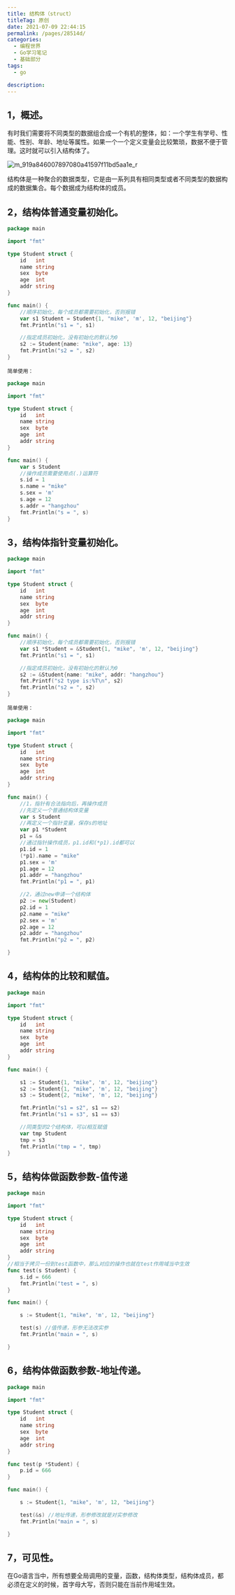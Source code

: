 ```yaml
---
title: 结构体（struct）
titleTag: 原创
date: 2021-07-09 22:44:15
permalink: /pages/28514d/
categories: 
  - 编程世界
  - Go学习笔记
  - 基础部分
tags: 
  - go

description: 
---
```


## 1，概述。

有时我们需要将不同类型的数据组合成一个有机的整体，如：一个学生有学号、性能、性别、年龄、地址等属性。如果一个一个定义变量会比较繁琐，数据不便于管理。这时就可以引入结构体了。

![m_919a846007897080a41597f11bd5aa1e_r](http://t.eryajf.net/imgs/2021/09/ecc9c0e9aa054e4b.jpg)

结构体是一种聚合的数据类型，它是由一系列具有相同类型或者不同类型的数据构成的数据集合。每个数据成为结构体的成员。

## 2，结构体普通变量初始化。

```go
package main

import "fmt"

type Student struct {
	id   int
	name string
	sex  byte
	age  int
	addr string
}

func main() {
	//顺序初始化，每个成员都需要初始化，否则报错
	var s1 Student = Student{1, "mike", 'm', 12, "beijing"}
	fmt.Println("s1 = ", s1)

	//指定成员初始化，没有初始化的默认为0
	s2 := Student{name: "mike", age: 13}
	fmt.Println("s2 = ", s2)
}
```

`简单使用：`

```go
package main

import "fmt"

type Student struct {
	id   int
	name string
	sex  byte
	age  int
	addr string
}

func main() {
	var s Student
	//操作成员需要使用点(.)运算符
	s.id = 1
	s.name = "mike"
	s.sex = 'm'
	s.age = 12
	s.addr = "hangzhou"
	fmt.Println("s = ", s)
}
```

## 3，结构体指针变量初始化。

```go
package main

import "fmt"

type Student struct {
	id   int
	name string
	sex  byte
	age  int
	addr string
}

func main() {
	//顺序初始化，每个成员都需要初始化，否则报错
	var s1 *Student = &Student{1, "mike", 'm', 12, "beijing"}
	fmt.Println("s1 = ", s1)

	//指定成员初始化，没有初始化的默认为0
	s2 := &Student{name: "mike", addr: "hangzhou"}
	fmt.Printf("s2 type is:%T\n", s2)
	fmt.Println("s2 = ", s2)
}
```

`简单使用：`

```go
package main

import "fmt"

type Student struct {
	id   int
	name string
	sex  byte
	age  int
	addr string
}

func main() {
	//1，指针有合法指向后，再操作成员
	//先定义一个普通结构体变量
	var s Student
	//再定义一个指针变量，保存s的地址
	var p1 *Student
	p1 = &s
	//通过指针操作成员，p1.id和(*p1).id都可以
	p1.id = 1
	(*p1).name = "mike"
	p1.sex = 'm'
	p1.age = 12
	p1.addr = "hangzhou"
	fmt.Println("p1 = ", p1)

	//2，通过new申请一个结构体
	p2 := new(Student)
	p2.id = 1
	p2.name = "mike"
	p2.sex = 'm'
	p2.age = 12
	p2.addr = "hangzhou"
	fmt.Println("p2 = ", p2)

}
```

## 4，结构体的比较和赋值。

```go
package main

import "fmt"

type Student struct {
	id   int
	name string
	sex  byte
	age  int
	addr string
}

func main() {

	s1 := Student{1, "mike", 'm', 12, "beijing"}
	s2 := Student{1, "mike", 'm', 12, "beijing"}
	s3 := Student{2, "mike", 'm', 12, "beijing"}

	fmt.Println("s1 = s2", s1 == s2)
	fmt.Println("s1 = s3", s1 == s3)

	//同类型的2个结构体，可以相互赋值
	var tmp Student
	tmp = s3
	fmt.Println("tmp = ", tmp)
}
```

## 5，结构体做函数参数-值传递

```go
package main

import "fmt"

type Student struct {
	id   int
	name string
	sex  byte
	age  int
	addr string
}
//相当于拷贝一份到test函数中，那么对应的操作也就在test作用域当中生效
func test(s Student) {
	s.id = 666
	fmt.Println("test = ", s)
}

func main() {

	s := Student{1, "mike", 'm', 12, "beijing"}

	test(s) //值传递，形参无法改实参
	fmt.Println("main = ", s)

}
```

## 6，结构体做函数参数-地址传递。

```go
package main

import "fmt"

type Student struct {
	id   int
	name string
	sex  byte
	age  int
	addr string
}

func test(p *Student) {
	p.id = 666
}

func main() {

	s := Student{1, "mike", 'm', 12, "beijing"}

	test(&s) //地址传递，形参修改就是对实参修改
	fmt.Println("main = ", s)

}
```

## 7，可见性。

在Go语言当中，所有想要全局调用的变量，函数，结构体类型，结构体成员，都必须在定义的时候，首字母大写，否则只能在当前作用域生效。
